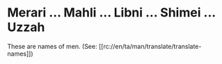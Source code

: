 # Merari ... Mahli ... Libni ... Shimei ... Uzzah

These are names of men. (See: [[rc://en/ta/man/translate/translate-names]])

